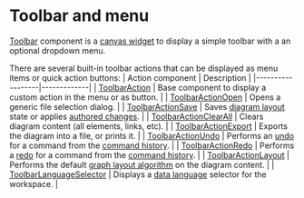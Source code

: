 # Toolbar and menu

[Toolbar](/docs/api/workspace/functions/Toolbar) component is a [canvas widget](/docs/components/canvas.md) to display a simple toolbar with a an optional dropdown menu.

There are several built-in toolbar actions that can be displayed as menu items or quick action buttons:
| Action component | Description |
|------------------|-------------|
| [ToolbarAction](/docs/api/workspace/functions/ToolbarAction.md) | Base component to display a custom action in the menu or as button. |
| [ToolbarActionOpen](/docs/api/workspace/functions/ToolbarActionOpen.md) | Opens a generic file selection dialog. |
| [ToolbarActionSave](/docs/api/workspace/functions/ToolbarActionSave.md) | Saves [diagram layout](/docs/api/workspace/classes/DataDiagramModel.md#exportlayout) state or applies [authored changes](/docs/concepts/graph-authoring.md). |
| [ToolbarActionClearAll](/docs/api/workspace/functions/ToolbarActionClearAll.md) | Clears diagram content (all elements, links, etc). |
| [ToolbarActionExport](/docs/api/workspace/functions/ToolbarActionExport.md) | Exports the diagram into a file, or prints it. |
| [ToolbarActionUndo](/docs/api/workspace/functions/ToolbarActionUndo.md) | Performs an [undo](/docs/api/workspace/interfaces/CommandHistory.md#undo) for a command from the [command history](/docs/concepts/command-history.md). |
| [ToolbarActionRedo](/docs/api/workspace/functions/ToolbarActionRedo.md) | Performs a [redo](/docs/api/workspace/interfaces/CommandHistory.md#redo) for a command from the [command history](/docs/concepts/command-history.md). |
| [ToolbarActionLayout](/docs/api/workspace/functions/ToolbarActionLayout.md) | Performs the default [graph layout algorithm](/docs/concepts/layout-workers.md) on the diagram content. |
| [ToolbarLanguageSelector](/docs/api/workspace/functions/ToolbarLanguageSelector.md) | Displays a [data language](/docs/api/workspace/classes/DiagramModel.md#language) selector for the workspace. |
